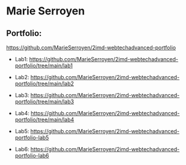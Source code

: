 # Marie Serroyen

## Portfolio: 
 https://github.com/MarieSerroyen/2imd-webtechadvanced-portfolio
 
* Lab1: https://github.com/MarieSerroyen/2imd-webtechadvanced-portfolio/tree/main/lab1

* Lab2: https://github.com/MarieSerroyen/2imd-webtechadvanced-portfolio/tree/main/lab2

* Lab3: https://github.com/MarieSerroyen/2imd-webtechadvanced-portfolio/tree/main/lab3

* Lab4: https://github.com/MarieSerroyen/2imd-webtechadvanced-portfolio/tree/main/lab4

* Lab5: https://github.com/MarieSerroyen/2imd-webtechadvanced-portfolio-lab5

* Lab6: https://github.com/MarieSerroyen/2imd-webtechadvanced-portfolio-lab6 